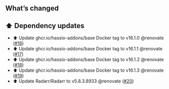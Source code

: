 ## What’s changed

## ⬆️ Dependency updates

- ⬆️ Update ghcr.io/hassio-addons/base Docker tag to v16.1.0 @renovate ([#16](https://github.com/hassio-addons/addon-radarr/pull/16))
- ⬆️ Update ghcr.io/hassio-addons/base Docker tag to v16.1.1 @renovate ([#17](https://github.com/hassio-addons/addon-radarr/pull/17))
- ⬆️ Update ghcr.io/hassio-addons/base Docker tag to v16.1.2 @renovate ([#18](https://github.com/hassio-addons/addon-radarr/pull/18))
- ⬆️ Update ghcr.io/hassio-addons/base Docker tag to v16.1.3 @renovate ([#19](https://github.com/hassio-addons/addon-radarr/pull/19))
- ⬆️ Update Radarr/Radarr to v5.8.3.8933 @renovate ([#20](https://github.com/hassio-addons/addon-radarr/pull/20))

